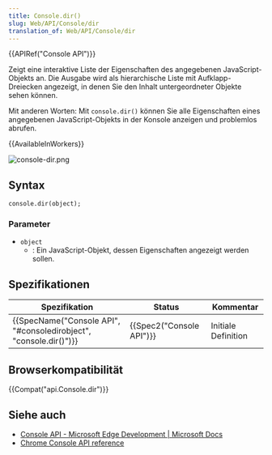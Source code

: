 ```yaml
---
title: Console.dir()
slug: Web/API/Console/dir
translation_of: Web/API/Console/dir
---
```

{{APIRef("Console API")}}

Zeigt eine interaktive Liste der Eigenschaften des angegebenen JavaScript-Objekts an. Die Ausgabe wird als hierarchische Liste mit Aufklapp-Dreiecken angezeigt, in denen Sie den Inhalt untergeordneter Objekte sehen können.

Mit anderen Worten: Mit `console.dir()` können Sie alle Eigenschaften eines angegebenen JavaScript-Objekts in der Konsole anzeigen und problemlos abrufen.

{{AvailableInWorkers}}

![console-dir.png](/@api/deki/files/6081/=console-dir.png)

## Syntax

    console.dir(object);

### Parameter

- `object`
  - : Ein JavaScript-Objekt, dessen Eigenschaften angezeigt werden sollen.

## Spezifikationen

| Spezifikation                                                                            | Status                           | Kommentar           |
| ---------------------------------------------------------------------------------------- | -------------------------------- | ------------------- |
| {{SpecName("Console API", "#consoledirobject", "console.dir()")}} | {{Spec2("Console API")}} | Initiale Definition |

## Browserkompatibilität

{{Compat("api.Console.dir")}}

## Siehe auch

- [Console API - Microsoft Edge Development | Microsoft Docs](https://docs.microsoft.com/de-de/microsoft-edge/devtools-guide/console/console-api)
- [Chrome Console API reference](https://developers.google.com/web/tools/chrome-devtools/console/api#dir)
